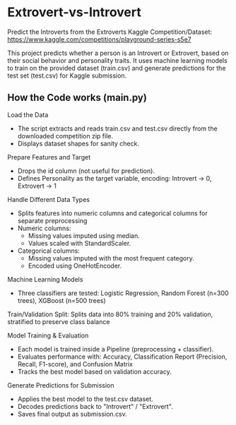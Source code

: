 # Extrovert-vs-Introvert

Predict the Introverts from the Extroverts
Kaggle Competition/Dataset: https://www.kaggle.com/competitions/playground-series-s5e7

This project predicts whether a person is an Introvert or Extrovert, based on their social behavior and personality traits.
It uses machine learning models to train on the provided dataset (train.csv) and generate predictions for the test set (test.csv) for Kaggle submission.

## How the Code works (main.py)
Load the Data
   - The script extracts and reads train.csv and test.csv directly from the downloaded competition zip file.
   - Displays dataset shapes for sanity check.

Prepare Features and Target
   - Drops the id column (not useful for prediction).
   - Defines Personality as the target variable, encoding: Introvert → 0, Extrovert → 1

Handle Different Data Types
- Splits features into numeric columns and categorical columns for separate preprocessing
- Numeric columns:
  - Missing values imputed using median.
  - Values scaled with StandardScaler.
- Categorical columns:
  - Missing values imputed with the most frequent category.
  - Encoded using OneHotEncoder.

Machine Learning Models
- Three classifiers are tested: Logistic Regression, Random Forest (n=300 trees), XGBoost (n=500 trees)

Train/Validation Split: Splits data into 80% training and 20% validation, stratified to preserve class balance

Model Training & Evaluation
- Each model is trained inside a Pipeline (preprocessing + classifier).
- Evaluates performance with: Accuracy, Classification Report (Precision, Recall, F1-score), and Confusion Matrix
- Tracks the best model based on validation accuracy.

Generate Predictions for Submission
- Applies the best model to the test.csv dataset.
- Decodes predictions back to "Introvert" / "Extrovert".
- Saves final output as submission.csv.
